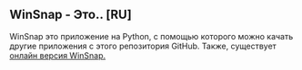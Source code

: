 <!DOCTYPE html>
<html>
<head>
</head>
<body>
  <h2>WinSnap - Это.. [RU]</h2>
  <p>WinSnap это приложение на Python, с помощью которого можно качать другие приложения с этого репозитория GitHub. Также, существует <a href="StrongApps.github.io/WinSnap/index.html">онлайн версия WinSnap.</a></p>
</body>
</html>
